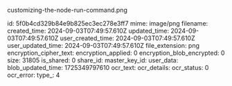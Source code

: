 customizing-the-node-run-command.png

id: 5f0b4cd329b84e9b825ec3ec278e3ff7
mime: image/png
filename: 
created_time: 2024-09-03T07:49:57.610Z
updated_time: 2024-09-03T07:49:57.610Z
user_created_time: 2024-09-03T07:49:57.610Z
user_updated_time: 2024-09-03T07:49:57.610Z
file_extension: png
encryption_cipher_text: 
encryption_applied: 0
encryption_blob_encrypted: 0
size: 31805
is_shared: 0
share_id: 
master_key_id: 
user_data: 
blob_updated_time: 1725349797610
ocr_text: 
ocr_details: 
ocr_status: 0
ocr_error: 
type_: 4